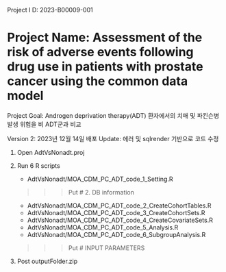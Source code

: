 Project I  D: 2023-B00009-001

# Project Name: Assessment of the risk of adverse events following drug use in patients with prostate cancer using the common data model

Project Goal: Androgen deprivation therapy(ADT) 환자에서의 치매 및 파킨슨병 발생 위험을 비 ADT군과 비교


Version 2: 2023년 12월 14일 배포
Update: 에러 및 sqlrender 기반으로 코드 수정


1. Open AdtVsNonadt.proj

2. Run 6 R scripts
    - AdtVsNonadt/MOA_CDM_PC_ADT_code_1_Setting.R
    >>> Put # 2. DB information
    
    - AdtVsNonadt/MOA_CDM_PC_ADT_code_2_CreateCohortTables.R
    - AdtVsNonadt/MOA_CDM_PC_ADT_code_3_CreateCohortSets.R
    - AdtVsNonadt/MOA_CDM_PC_ADT_code_4_CreateCovariateSets.R
    - AdtVsNonadt/MOA_CDM_PC_ADT_code_5_Analysis.R
    - AdtVsNonadt/MOA_CDM_PC_ADT_code_6_SubgroupAnalysis.R
    >>> Put # INPUT PARAMETERS

3. Post outputFolder.zip
